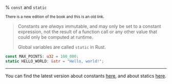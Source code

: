 % `const` and `static`

<small>There is a new edition of the book and this is an old link.</small>

> Constants are _always_ immutable, and may only be set to a constant expression, not the result of a function call or any other value that could only be computed at runtime.
> 
> Global variables are called `static` in Rust.

```rust
const MAX_POINTS: u32 = 100_000;
static HELLO_WORLD: &str = "Hello, world!";
```

---

You can find the latest version about constants [here](ch03-01-variables-and-mutability.html#constants), and about statics [here](ch19-01-unsafe-rust.html#accessing-or-modifying-a-mutable-static-variable).


